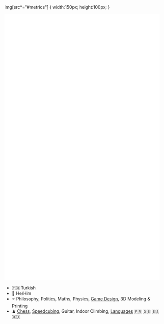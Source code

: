 img[src*="#metrics"] {
   width:150px;
   height:100px;
}
<div align="center">  
 
[![Arda's GitHub stats](https://github.com/ArdaGurcan/ArdaGurcan/blob/main/github-metrics.svg#metrics)](#)
 
 </div>

- 🇹🇷 Turkish
- 🥚 He/Him
- ⭐ Philosophy, Politics, Maths, Physics, [Game Design](https://agurcan.itch.io), 3D Modeling & Printing
- ♟ [Chess](https://www.chess.com/member/agurcan), [Speedcubing](https://www.worldcubeassociation.org/persons/2018GURC01), Guitar, Indoor Climbing, [Languages](https://www.duolingo.com/profile/ArdaGurcan) 🇫🇷 🇩🇪 🇪🇸 🇷🇺
  
